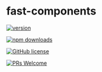 # fast-components

[![version](https://img.shields.io/npm/v/@geometryzen/fast-components.svg)](https://www.npmjs.com/package/@geometryzen/fast-components) 

[![npm downloads](https://img.shields.io/npm/dm/@geometryzen/fast-components.svg)](https://npm-stat.com/charts.html?package=@geometryzen/fast-components&from=2022-09-01)

[![GitHub license](https://img.shields.io/badge/license-MIT-blue.svg)](./LICENSE)

[![PRs Welcome](https://img.shields.io/badge/PRs-welcome-brightgreen.svg)](./CONTRIBUTING.md)
